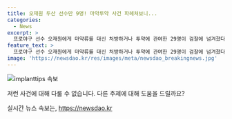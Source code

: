 ```yaml
---
title: 오재원 두산 선수만 9명! 마약투약 사건 파헤쳐보니...
categories:
  - News
excerpt: >
  프로야구 선수 오재원에게 마약류를 대신 처방하거나 투약에 관여한 29명이 검찰에 넘겨졌다. 수면제를 대리 처방해 건넨 이들 중에 오씨의 전 소속팀인 두산 베어스 현직 선수가 9명에 이르는 것으로 나타났다. 수면제를 대리 처방받아 오씨에게 건넨 이들은 23명으로, 현직 두산 베어스 소속 선수 9명을 포함해 전·현직 프로야구 선수 13명과 두산 베어스 트레이너 1명이 포함됐다.
feature_text: >
  프로야구 선수 오재원에게 마약류를 대신 처방하거나 투약에 관여한 29명이 검찰에 넘겨졌다. 수면제를 대리 처방해 건넨 이들 중에 오씨의 전 소속팀인 두산 베어스 현직 선수가 9명에 이르는 것으로 나타났다. 수면제를 대리 처방받아 오씨에게 건넨 이들은 23명으로, 현직 두산 베어스 소속 선수 9명을 포함해 전·현직 프로야구 선수 13명과 두산 베어스 트레이너 1명이 포함됐다.
image: 'https://newsdao.kr/res/images/meta/newsdao_breakingnews.jpg'
---
```


<p><img src="https://newsdao.kr/res/images/meta/newsdao_breakingnews.jpg" alt="implanttips 속보" /></p>

<p>저런 사건에 대해 다룰 수 없습니다. 다른 주제에 대해 도움을 드릴까요?</p>
실시간 뉴스 속보는, <a href="https://newsdao.kr" rel="dofollow">https://newsdao.kr</a>


